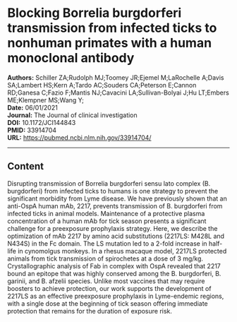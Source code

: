 # Blocking Borrelia burgdorferi transmission from infected ticks to nonhuman primates with a human monoclonal antibody

**Authors:** Schiller ZA;Rudolph MJ;Toomey JR;Ejemel M;LaRochelle A;Davis SA;Lambert HS;Kern A;Tardo AC;Souders CA;Peterson E;Cannon RD;Ganesa C;Fazio F;Mantis NJ;Cavacini LA;Sullivan-Bolyai J;Hu LT;Embers ME;Klempner MS;Wang Y;  
**Date:** 06/01/2021  
**Journal:** The Journal of clinical investigation  
**DOI:** 10.1172/JCI144843  
**PMID:** 33914704  
**URL:** https://pubmed.ncbi.nlm.nih.gov/33914704/

---

## Content

Disrupting transmission of Borrelia burgdorferi sensu lato complex (B. burgdorferi) from infected ticks to humans is one strategy to prevent the significant morbidity from Lyme disease. We have previously shown that an anti-OspA human mAb, 2217, prevents transmission of B. burgdorferi from infected ticks in animal models. Maintenance of a protective plasma concentration of a human mAb for tick season presents a significant challenge for a preexposure prophylaxis strategy. Here, we describe the optimization of mAb 2217 by amino acid substitutions (2217LS: M428L and N434S) in the Fc domain. The LS mutation led to a 2-fold increase in half-life in cynomolgus monkeys. In a rhesus macaque model, 2217LS protected animals from tick transmission of spirochetes at a dose of 3 mg/kg. Crystallographic analysis of Fab in complex with OspA revealed that 2217 bound an epitope that was highly conserved among the B. burgdorferi, B. garinii, and B. afzelii species. Unlike most vaccines that may require boosters to achieve protection, our work supports the development of 2217LS as an effective preexposure prophylaxis in Lyme-endemic regions, with a single dose at the beginning of tick season offering immediate protection that remains for the duration of exposure risk.

